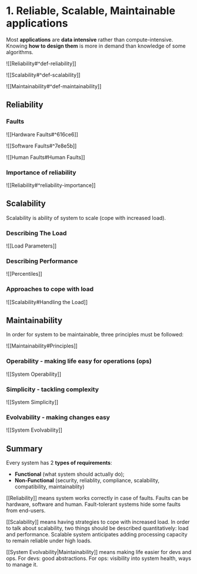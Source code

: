 # 1. Reliable, Scalable, Maintainable applications

Most **applications** are **data intensive** rather than compute-intensive. Knowing **how to design them** is more in demand than knowledge of some algorithms.

![[Reliability#^def-reliability]]

![[Scalability#^def-scalability]]

![[Maintainability#^def-maintainability]]

## Reliability

### Faults

![[Hardware Faults#^616ce6]]

![[Software Faults#^7e8e5b]]

![[Human Faults#Human Faults]]

###  Importance of reliability

![[Reliability#^reliability-importance]]

## Scalability

Scalability is ability of system to scale (cope with increased load).

### Describing The Load

![[Load Parameters]]

### Describing Performance

![[Percentiles]]

### Approaches to cope with load

![[Scalability#Handling the Load]]

## Maintainability

In order for system to be maintainable, three principles must be followed:

![[Maintainability#Principles]]

### Operability - making life easy for operations (ops)

![[System Operability]]

### Simplicity - tackling complexity

![[System Simplicity]]

### Evolvability - making changes easy

![[System Evolvability]]

## Summary

Every system has 2 **types of requirements**:
- **Functional** (what system should actually do);
- **Non-Functional** (security, reliablity, compliance, scalability, compatibility, maintainablity)

[[Reliability]] means system works correctly in case of faults. Faults can be hardware, software and human. Fault-tolerant systems hide some faults from end-users.

[[Scalability]] means having strategies to cope with increased load. In order to talk about scalability, two things should be described quantitatively: load and performance. Scalable system anticipates adding processing capacity to remain reliable under high loads.

[[System Evolvability|Maintainability]] means making life easier for devs and ops. For devs: good abstractions. For ops: visibility into system health, ways to manage it.

